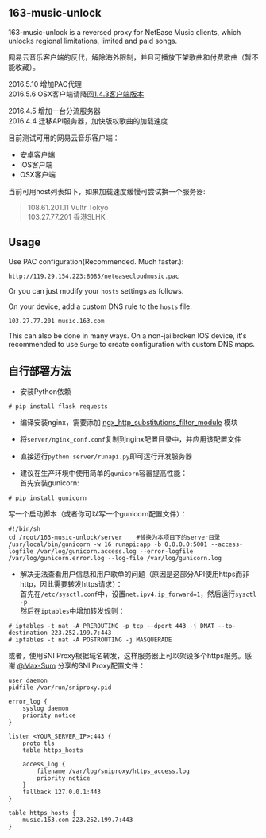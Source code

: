 163-music-unlock
----------------
163-music-unlock is a reversed proxy for NetEase Music clients,
which unlocks regional limitations, limited and paid songs.

网易云音乐客户端的反代，解除海外限制，并且可播放下架歌曲和付费歌曲（暂不能收藏）。

2016.5.10 增加PAC代理  
2016.5.6 OSX客户端请降回[1.4.3客户端版本](http://s1.music.126.net/download/osx/NeteaseMusic_1.4.3_452_web.dmg)

2016.4.5 增加一台分流服务器  
2016.4.4 迁移API服务器，加快版权歌曲的加载速度  

目前测试可用的网易云音乐客户端：  
* 安卓客户端   
* IOS客户端  
* OSX客户端  

当前可用host列表如下，如果加载速度缓慢可尝试换一个服务器:  

> 108.61.201.11  Vultr Tokyo  
> 103.27.77.201  香港SLHK  

Usage
-----

Use PAC configuration(Recommended. Much faster.):  
```
http://119.29.154.223:8085/neteasecloudmusic.pac
```

Or you can just modify your `hosts` settings as follows.

On your device, add a custom DNS rule to the `hosts` file:

    103.27.77.201 music.163.com

This can also be done in many ways. On a non-jailbroken IOS device, it's recommended
to use `Surge` to create configuration with custom DNS maps.

自行部署方法
----------
* 安装Python依赖  
```
# pip install flask requests
```

* 编译安装nginx，需要添加 [ngx_http_substitutions_filter_module](https://github.com/yaoweibin/ngx_http_substitutions_filter_module) 模块

* 将`server/nginx_conf.conf`复制到nginx配置目录中，并应用该配置文件

* 直接运行`python server/runapi.py`即可运行开发服务器

* 建议在生产环境中使用简单的`gunicorn`容器提高性能：  
首先安装gunicorn:  
```
# pip install gunicorn
```
写一个启动脚本（或者你可以写一个gunicorn配置文件）：  
```
#!/bin/sh
cd /root/163-music-unlock/server	#替换为本项目下的server目录
/usr/local/bin/gunicorn -w 16 runapi:app -b 0.0.0.0:5001 --access-logfile /var/log/gunicorn.access.log --error-logfile /var/log/gunicorn.error.log --log-file /var/log/gunicorn.log
```

* 解决无法查看用户信息和用户歌单的问题（原因是这部分API使用https而非http，因此需要转发https请求）：    
首先在`/etc/sysctl.conf`中，设置`net.ipv4.ip_forward=1`，然后运行`sysctl -p`  
然后在`iptables`中增加转发规则：  
```
# iptables -t nat -A PREROUTING -p tcp --dport 443 -j DNAT --to-destination 223.252.199.7:443
# iptables -t nat -A POSTROUTING -j MASQUERADE
```
或者，使用SNI Proxy根据域名转发，这样服务器上可以架设多个https服务。感谢 [@Max-Sum](https://github.com/Max-Sum) 分享的SNI Proxy配置文件：  
```
user daemon
pidfile /var/run/sniproxy.pid

error_log {
    syslog daemon
    priority notice
}

listen <YOUR_SERVER_IP>:443 {
    proto tls
    table https_hosts

    access_log {
        filename /var/log/sniproxy/https_access.log
        priority notice
    }
    fallback 127.0.0.1:443
}

table https_hosts {
    music.163.com 223.252.199.7:443
}
```
